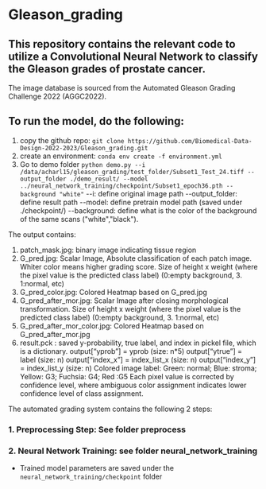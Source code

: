 # Gleason_grading

## This repository contains the relevant code to utilize a Convolutional Neural Network to classify the Gleason grades of prostate cancer. 

The image database is sourced from the Automated Gleason Grading Challenge 2022 (AGGC2022). 

## To run the model, do the following:
1. copy the github repo:   `git clone https://github.com/Biomedical-Data-Design-2022-2023/Gleason_grading.git`
2. create an environment: `conda env create -f environment.yml`
3. Go to demo folder
`python demo.py --i /data/acharl15/gleason_grading/test_folder/Subset1_Test_24.tiff --output_folder ./demo_result/ --model ../neural_network_training/checkpoint/Subset1_epoch36.pth --background "white"`
--i: define original image path
--output_folder: define result path
--model: define pretrain model path (saved under ./checkpoint/)
--background: define what is the color of the background of the same scans ("white","black"). 

The output contains:
1. patch_mask.jpg: binary image indicating tissue region
2. G_pred.jpg: Scalar Image, Absolute classification of each patch image. Whiter color means higher grading score. Size of height x weight (where the pixel value is the predicted class label) (0:empty background, 3. 1:normal, etc)
3. G_pred_color.jpg: Colored Heatmap based on G_pred.jpg
4. G_pred_after_mor.jpg: Scalar Image after closing morphological transformation. Size of height x weight (where the pixel value is the predicted class label) (0:empty background, 3. 1:normal, etc)
5. G_pred_after_mor_color.jpg:  Colored Heatmap based on G_pred_after_mor.jpg
6. result.pck  : saved y-probability, true label, and index in pickel file, which is a dictionary.
    output[“yprob”] = yprob (size: n*5)
    output[“ytrue”] = label (size: n)
    output[“index_x”] = index_list_x (size: n)
    output[“index_y”] = index_list_y (size: n)
Colored image label: Green: normal; Blue: stroma; Yellow: G3; Fuchsia: G4; Red :G5
Each pixel value is corrected by confidence level, where ambiguous color assignment indicates lower confidence level of class assignment.


The automated grading system contains the following 2 steps:
### 1. Preprocessing Step: See folder preprocess
### 2.  Neural Network Training: see folder neural_network_training
* Trained model parameters are saved under the `neural_network_training/checkpoint` folder

